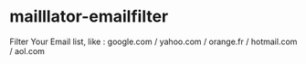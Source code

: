 # mailllator-emailfilter
Filter Your Email list, like : google.com / yahoo.com / orange.fr / hotmail.com / aol.com
